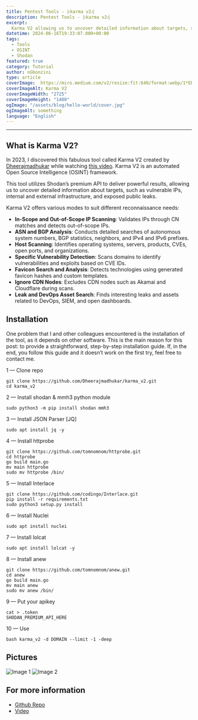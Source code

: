 ```yaml
---
title: Pentest Tools - ⡷𝚔𝚊𝚛𝚖𝚊 𝚟𝟸⢾
description: Pentest Tools - ⡷𝚔𝚊𝚛𝚖𝚊 𝚟𝟸⢾
excerpt:
  Karma V2 allowing us to uncover detailed information about targets, such as vulnerable IPs, internal and external infrastructure, and exposed public leaks.
datetime: 2024-06-16T19:33:07.000+00:00
tags:
  - Tools
  - OSINT
  - Shodan
featured: true
category: Tutorial
author: nGbonzini
type: article
coverImage:  https://miro.medium.com/v2/resize:fit:640/format:webp/1*ED6ZmPCqS1-UclNjSIYHbg.png
coverImageAlt: Karma V2
coverImageWidth: "2725"
coverImageHeight: "1400"
ogImage: "/assets/blog/hello-world/cover.jpg"
ogImageAlt: something
language: "English"
---
```

----

## What is Karma V2?
In 2023, I discovered this fabulous tool called Karma V2 created by [Dheerajmadhukar](https://x.com/Dheerajmadhukar) while watching [this video](https://www.youtube.com/watch?v=-jLbRnmGYaA). Karma V2 is an automated Open Source Intelligence (OSINT) framework. 


This tool utilizes Shodan’s premium API to deliver powerful results, allowing us to uncover detailed information about targets, such as vulnerable IPs, internal and external infrastructure, and exposed public leaks.
 

Karma V2 offers various modes to suit different reconnaissance needs:

- **In-Scope and Out-of-Scope IP Scanning**: Validates IPs through CN matches and detects out-of-scope IPs.
- **ASN and BGP Analysis**: Conducts detailed searches of autonomous system numbers, BGP statistics, neighbors, and IPv4 and IPv6 prefixes.
- **Host Scanning**: Identifies operating systems, servers, products, CVEs, open ports, and organizations.
- **Specific Vulnerability Detection**: Scans domains to identify vulnerabilities and exploits based on CVE IDs.
- **Favicon Search and Analysis**: Detects technologies using generated favicon hashes and custom templates.
- **Ignore CDN Nodes**: Excludes CDN nodes such as Akamai and Cloudflare during scans.
- **Leak and DevOps Asset Search**: Finds interesting leaks and assets related to DevOps, SIEM, and open dashboards.

## Installation
One problem that I and other colleagues encountered is the installation of the tool, as it depends on other software. This is the main reason for this post: to provide a straightforward, step-by-step installation guide. If, in the end, you follow this guide and it doesn’t work on the first try, feel free to contact me.

1 — Clone repo

```
git clone https://github.com/Dheerajmadhukar/karma_v2.git
cd karma_v2
```

2 — Install shodan & mmh3 python module

```
sudo python3 -m pip install shodan mmh3
```

3 — Install JSON Parser [JQ]

```
sudo apt install jq -y
```  

4 — Install httprobe

```
git clone https://github.com/tomnomnom/httprobe.git
cd httprobe
go build main.go
mv main httprobe
sudo mv httprobe /bin/
```

5 — Install Interlace
```
git clone https://github.com/codingo/Interlace.git
pip install -r requirements.txt
sudo python3 setup.py install
```

6 — Install Nuclei
```
sudo apt install nuclei
```

7 — Install lolcat

```
sudo apt install lolcat -y
```

8 — Install anew
```
git clone https://github.com/tomnomnom/anew.git
cd anew
go build main.go
mv main anew
sudo mv anew /bin/
```

9 — Put your apikey
```
cat > .token
SHODAN_PREMIUM_API_HERE
```

10 — Use
```
bash karma_v2 -d DOMAIN --limit -1 -deep
```

## Pictures
![Image 1](https://miro.medium.com/v2/resize:fit:786/format:webp/1*yQhGA0pBrmsfizxYj2UOSg.png)
![Image 2](https://miro.medium.com/v2/resize:fit:786/format:webp/1*TsF03j2E8kSL3D3WIcmfSQ.png)

## For more information
- [Github Repo](https://github.com/Dheerajmadhukar/karma_v2)  
- [Video](https://www.youtube.com/watch?v=ZMSX0vCsLOY&t=1s)